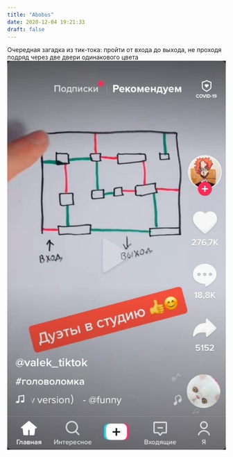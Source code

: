 ```yaml
---
title: "Abobus"
date: 2020-12-04 19:21:33
draft: false
---
```


Очередная загадка из тик-тока: пройти от входа до выхода, не проходя подряд через две двери одинакового цвета
![](/img/vk/d1jDYa6QUOw.jpg)
